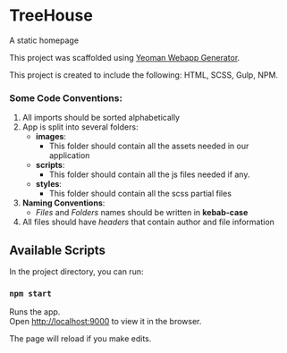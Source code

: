 # TreeHouse
A static homepage 

This project was scaffolded using [Yeoman Webapp Generator](https://yeoman.io/).

This project is created to include the following: HTML, SCSS, Gulp, NPM.


### Some Code Conventions:
  1. All imports should be sorted alphabetically
  2. App is split into several folders:
     - **images**:
       - This folder should contain all the assets needed in our application
     - **scripts**:
       - This folder should contain all the js files needed if any.
     - **styles**:
       - This folder should contain all the scss partial files
  3. **Naming Conventions**: 
     - *Files* and *Folders* names should be written in **kebab-case**
  4. All files should have *headers* that contain author and file information
     
## Available Scripts

In the project directory, you can run:

### `npm start`

Runs the app.<br>
Open [http://localhost:9000](http://localhost:9000) to view it in the browser.

The page will reload if you make edits.<br>

